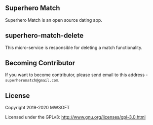 ## Superhero Match
Superhero Match is an open source dating app.

## superhero-match-delete
This micro-service is responsible for deleting a match functionality. 

## Becoming Contributor
If you want to become contributor, please send email to this address - `superheromatch@gmail.com`.

## License
Copyright 2019-2020 MWSOFT

Licensed under the GPLv3: http://www.gnu.org/licenses/gpl-3.0.html